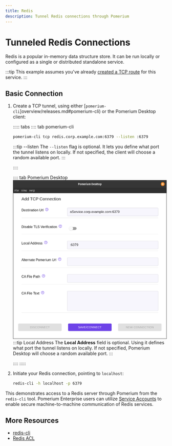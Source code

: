 ```yaml
---
title: Redis
description: Tunnel Redis connections through Pomerium
---
```


# Tunneled Redis Connections

Redis is a popular in-memory data structure store. It can be run locally or configured as a single or distributed standalone service.

:::tip
This example assumes you've already [created a TCP route](/tcp/readme.md#configure-routes) for this service.
:::

## Basic Connection

 1. Create a TCP tunnel, using either [`pomerium-cli`]overview/releases.md#pomerium-cli) or the Pomerium Desktop client:

    ::::: tabs
    :::: tab pomerium-cli
    ```bash
    pomerium-cli tcp redis.corp.example.com:6379 --listen :6379
    ```

    :::tip --listen
    The `--listen` flag is optional. It lets you define what port the tunnel listens on locally. If not specified, the client will choose a random available port.
    :::

    ::::

    :::: tab Pomerium Desktop
    ![An example connection to a Redis service from Pomerium Desktop](img/desktop/example-redis-connection.png)
    :::tip Local Address
    The **Local Address** field is optional. Using it defines what port the tunnel listens on locally. If not specified, Pomerium Desktop will choose a random available port.
    :::

    ::::
    :::::

1. Initiate your Redis connection, pointing to `localhost`:

    ```bash
    redis-cli -h localhost -p 6379
    ```

This demonstrates access to a Redis server through Pomerium from the `redis-cli` tool. Pomerium Enterprise users can utilize [Service Accounts](/enterprise/reference/configure.md#service-accounts) to enable secure machine-to-machine communication of Redis services.

## More Resources

- [redis-cli](https://redis.io/topics/rediscli)
- [Redis ACL](https://redis.io/topics/acl)